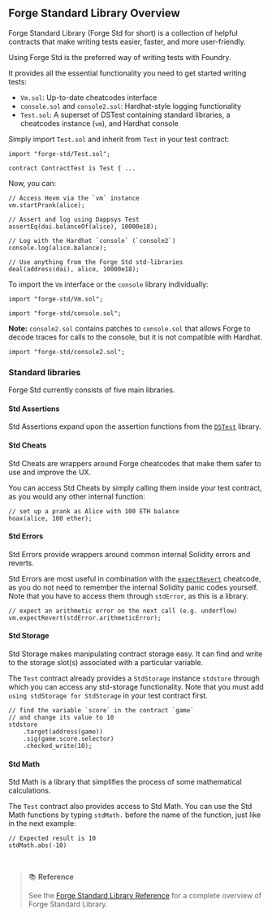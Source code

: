 ## Forge Standard Library Overview

Forge Standard Library (Forge Std for short) is a collection of helpful contracts that make writing tests easier, faster, and more user-friendly.

Using Forge Std is the preferred way of writing tests with Foundry.

It provides all the essential functionality you need to get started writing tests:

- `Vm.sol`: Up-to-date cheatcodes interface
- `console.sol` and `console2.sol`: Hardhat-style logging functionality
- `Test.sol`: A superset of DSTest containing standard libraries, a cheatcodes instance (`vm`), and Hardhat console

Simply import `Test.sol` and inherit from `Test` in your test contract:

```solidity
import "forge-std/Test.sol";

contract ContractTest is Test { ...
```

Now, you can:

```solidity
// Access Hevm via the `vm` instance
vm.startPrank(alice);

// Assert and log using Dappsys Test
assertEq(dai.balanceOf(alice), 10000e18);

// Log with the Hardhat `console` (`console2`)
console.log(alice.balance);

// Use anything from the Forge Std std-libraries
deal(address(dai), alice, 10000e18);
```

To import the `Vm` interface or the `console` library individually:

```solidity
import "forge-std/Vm.sol";
```

```solidity
import "forge-std/console.sol";
```

**Note:** `console2.sol` contains patches to `console.sol` that allows Forge to decode traces for calls to the console, but it is not compatible with Hardhat.

```solidity
import "forge-std/console2.sol";
```

### Standard libraries

Forge Std currently consists of five main libraries.

#### Std Assertions

Std Assertions expand upon the assertion functions from the [`DSTest`](../reference/ds-test.md) library.

#### Std Cheats

Std Cheats are wrappers around Forge cheatcodes that make them safer to use and improve the UX.

You can access Std Cheats by simply calling them inside your test contract, as you would any other internal function:

```solidity
// set up a prank as Alice with 100 ETH balance
hoax(alice, 100 ether);
```

#### Std Errors

Std Errors provide wrappers around common internal Solidity errors and reverts.

Std Errors are most useful in combination with the [`expectRevert`](../cheatcodes/expect-revert.md) cheatcode, as you do not need to remember the internal Solidity panic codes yourself. Note that you have to access them through `stdError`, as this is a library.

```solidity
// expect an arithmetic error on the next call (e.g. underflow)
vm.expectRevert(stdError.arithmeticError);
```

#### Std Storage

Std Storage makes manipulating contract storage easy. It can find and write to the storage slot(s) associated with a particular variable.

The `Test` contract already provides a `StdStorage` instance `stdstore` through which you can access any std-storage functionality. Note that you must add `using stdStorage for StdStorage` in your test contract first.

```solidity
// find the variable `score` in the contract `game`
// and change its value to 10
stdstore
    .target(address(game))
    .sig(game.score.selector)
    .checked_write(10);
```

#### Std Math

Std Math is a library that simplifies the process of some mathematical calculations.

The `Test` contract also provides access to Std Math. You can use the Std Math functions by typing `stdMath.` before the name of the function, just like in the next example:

```solidity
// Expected result is 10
stdMath.abs(-10)
```

<br>

> 📚 **Reference**
>
> See the [Forge Standard Library Reference](../reference/forge-std/) for a complete overview of Forge Standard Library.
